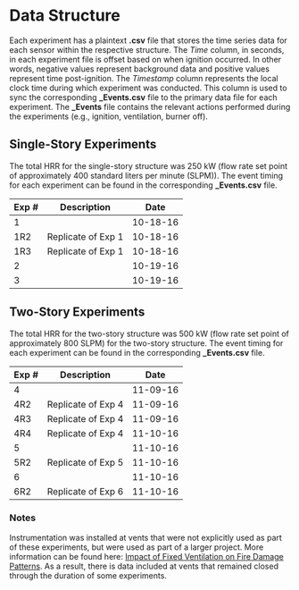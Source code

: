 # Data Structure
Each experiment has a plaintext __.csv__ file that stores the time series data for each sensor within the respective structure. The *Time* column, in seconds, in each experiment file is offset based on when ignition occurred. In other words, negative values represent background data and positive values represent time post-ignition. The *Timestamp* column represents the local clock time during which experiment was conducted. This column is used to sync the corresponding **_Events.csv** file to the primary data file for each experiment. The **_Events** file contains the relevant actions performed during the experiments (e.g., ignition, ventilation, burner off).

## Single-Story Experiments
The total HRR for the single-story structure was 250 kW (flow rate set point of approximately 400 standard liters per minute (SLPM)). The event timing for each experiment can be found in the corresponding **_Events.csv** file.

| Exp # | Description | Date     |
|-------|-------------|----------|
| 1     |             | 10-18-16 |
| 1R2   | Replicate of Exp 1 | 10-18-16 |
| 1R3   | Replicate of Exp 1 | 10-18-16 |
| 2     |             | 10-19-16 |
| 3     |             | 10-19-16 |


## Two-Story Experiments
The total HRR for the two-story structure was 500 kW (flow rate set point of approximately 800 SLPM) for the two-story structure. The event timing for each experiment can be found in the corresponding **_Events.csv** file.

| Exp # | Description | Date     |
|-------|-------------|----------|
| 4     |             | 11-09-16 |
| 4R2   | Replicate of Exp 4 | 11-09-16 |
| 4R3   | Replicate of Exp 4 | 11-09-16 |
| 4R4   | Replicate of Exp 4 | 11-10-16 |
| 5     |             | 11-10-16 |
| 5R2   | Replicate of Exp 5 | 11-10-16 |
| 6     |             | 11-10-16 |
| 6R2   | Replicate of Exp 6 | 11-10-16 |

### Notes
Instrumentation was installed at vents that were not explicitly used as part of these experiments, but were used as part of a larger project. More information can be found here: [Impact of Fixed Ventilation on Fire Damage Patterns](https://fireinvestigation.fsri.org/). As a result, there is data included at vents that remained closed through the duration of some experiments.